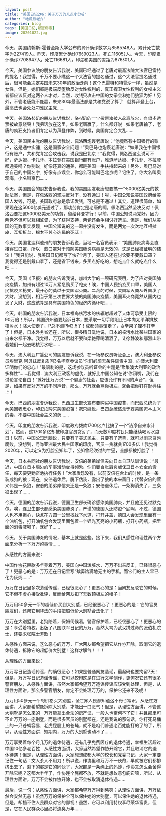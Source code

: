 ```yaml
---
layout: post
title: "美国日记206：关于万万的几点小分析"
author: "地瓜熊老六"
categories: blog
tags: [美国日记,新冠病毒]
image: 20201022.jpg
---
```

今天，美国约翰斯•霍普金斯大学公布的累计确诊数字为8585748人，累计死亡数字为227419人。昨天，印度累计确诊7669023人，死亡116052人。今天，印度累计确诊7708947人，死亡116681人，印度和美国的差距为876801人。

今天，美国参议院的朋友告诉我说，美国已经通过了老唐对最高法院大法官巴雷特的提名！我觉得，千万不要小瞧这一个大法官的提名通过，这个大法官提名通过后，很可能会决定美国未来30年的政治走向！这个巴雷特和特雷沙一样，虽然是女性，但是，她们都是极端反堕胎反对女性权利的，真正捍卫女性权利的女权主义者都应该反对这两个人才对，当然，收钱只攻击中国的女拳会和她们狼狈为奸！另外，不管老唐能不能赢，未来30年最高法都是共和党说了算了，就算拜登上台，最高法也会处处刁难民主党……

今天，美国洛杉矶的朋友告诉我说，洛杉矶的一个投票箱被人故意放火，有很多选票被故意烧毁！我把话放在这里，如果老唐赢了，什么都好说；如果老唐输了，老唐的疯狂支持者们肯定认为拜登作弊，到时候，美国肯定会大乱……

今天，美国民主党的朋友告诉我说，佩洛西炮轰老唐说：“他竟然有中国银行的账户，这是通中实锤，这是国家安全问题！”奥巴马也炮轰老唐说：“如果我在中国银行有账户，共和党肯定会攻击我，说我是巴北京！”我觉得，佩洛西这么说可不好，萨达姆、卡扎菲、本拉登在美国银行都有账户，难道萨达姆、卡扎菲、本拉登都通美吗？你别说，好像还真的通美，都是美国一手扶持起来的！另外，奥巴马对于自己的中国名字，好像有点误会，你怎么可能叫巴北京呢？记住了，你大名叫奥观海，小名叫京巴……

今天，美国国会的朋友告诉我说，我的美国朋友老唐想要搞一个5000亿美元的救助法案，但是，在佩洛西的坚决反对下，没有通过！唉，中国公知说美国政府给美国人发钱，可是，美国政府总是承诺发钱，可总是不通过！其实，道理很简单，如果现在这5000亿美元通过了，那功劳肯定是老唐的啊，佩洛西当然坚决反对！佩洛西要把这5000亿美元的功劳，留给拜登才行！以前，中国公知说两党好，因为两党不但可以互相监督，为了获得支持，两党还会争相讨好选民。但是，我们从美国的无数事实发现，中国公知说的这一幕并没有发生，而是两党一次次地互相扯皮，互相拆台，根本不关心选民的死活！

今天，美国北达科他州的朋友告诉我说，当地一名官员表示：“美国肺炎病毒会直接穿过口罩，所以，戴口罩对于预防美国肺炎病毒是无效的，这是已经被证明的结论！”我只能说，我美国日记都写了快7个月了，美国人还在讨论要不要戴口罩？我觉得还是别戴口罩了，还是省下钱来，多买点好吃的，想吃点什么就吃点什么吧……

今天，英国《卫报》的朋友告诉我说，加州大学的一项研究表明，为了应对美国肺炎疫情，加州有超过10万人紧急购买了枪支！唉，中国人民抗疫买口罩，美国人民抗疫买枪支，最开心的莫过于美国军火商。二战的时候，美国军火商从外国发了大财，没想到，相当于第三次世界大战的美国肺炎疫情，美国军火商竟然从国内也发了大财，这应该算是具有美国特色的经济内循环吧……

今天，韩国的朋友告诉我说，日本福岛核污水的核辐射超过了人体可承受上限的90万倍！所以，韩国济州道要起诉日本，要采取一切手段阻止日本向太平洋排放核污水！骆大使走了，P总不测PM2.5了！成都领事馆走了，女拳果子狸不打拳了！但是，日本外务省还在，所以，很多精日洗地说，日本的核污水比某些国家的自来水都干净。我觉得，万万以后就不要和梁艳萍喝清酒了，让徐静波和鄢烈山带着她们一起去喝核污水吧……

今天，澳大利亚广播公司的朋友告诉我说，在一场参议员听证会上，澳大利亚参议员埃里克·阿贝兹反复质问3名华裔参议员“你们必须无条件谴责中国，向澳大利亚证明你们的忠心！”最讽刺的是，这场参议员听证会的主题是“聚集澳大利亚的政治多样性”……我觉得，澳大利亚政客的虚伪，就好比中国公知在说“你闭嘴，我们在讨论言论自由！”就好比万万说“一个健康的社会，应该允许有不同的声音”，但是，如果有反对万万的不同声音，那么，万万就会骂你极左，就会把你钉在耻辱柱上！

今天，巴西的朋友告诉我说，巴西卫生部长宣布要购买中国疫苗，而巴西总统为了向美国表忠心，却拒绝购买美国疫苗！我只能说，巴西总统这是宁要美国资本主义的毒，不要中国社会主义的药……

今天，印度的朋友告诉我说，印度政府拨款1700亿卢比搞了一个“洁净自来水计划”，然而，这1700多亿却被印度官员贪污了，而无数印度村民只能继续喝污水度日！以前，中国公知洗脑说，只要有了美式民主，只要有了选票，就可以消灭贪污腐败，没想到，号称亚洲最大民主国家的印度，官员一贪就贪1700多亿！我觉得2020年，可以定义为打脸公知年了，公知曾经吹过的牛逼，全部都被打脸了！

今天，日本共同社的朋友告诉我说，安倍的弟弟岸信夫向日本自卫队训话说：“最近，中国在日本周边的军事活动变得频繁，你们要自觉肩负起保卫日本安全的责任，每天要更勤奋地执行任务！”大家发现没有，以前安倍在台上的时候，是一条装成狗的狼；现在，安倍退休后，脱下伪装，露出了狼的本来面目；代替安倍的菅义伟是一条狼，安倍的弟弟岸信夫还是一条狼；安倍退休后，一条狗消失了，三条狼出现了……

今天，德国的朋友告诉我说，德国卫生部长确诊感染美国肺炎，并且他还见过默克尔。唉，连卫生部长都感染美国肺炎了，严谨的德国人还防疫个屁啊，不过，德国人也不用担心，快点在方圆一公里找找下水道，打开井盖，德国人会发现里面有一个油纸包，打开油纸包会发现里面包着一个锃光瓦亮的小药瓶，打开小药瓶，把里面的消毒液喝了，就好了……

今天，关于美国肺炎的情况，基本上就是这些。接下来，我们从感性和理性两个方面来分析一下万万的事情……

从感性的方面来说：

中国作协花巨款多年养着万万，美国向中国泼脏水，万万不出来反击，已经很恶心了！更恶心的是：万万还在日记里写“殡葬馆满地无主的手机，而它们的主人早已化为灰烬……”

万万在日记里多次造谣传谣，已经很恶心了！更恶心的是：当网友反驳它的时候，它不但不虚心接受批评，反而给网友扣了无数顶极左的帽子！

万万用50多元一平的超低价买到大别墅，已经很恶心了！更恶心的是：它的官员朋友们，还帮它用非法的手段把超低价大别墅合法化了！

万万在大别墅里，老狗陪着，保姆伺候着，警官保护着，已经很恶心了！更恶心的是：享受着特权，出版了八国联军日记的万万，竟然大骂为武汉拼过命的张伯礼院士，还要求张院士道歉！

从感性方面来说，这么恶心的万万，广大网友都希望把它从作协开除，取消它的退休待遇，拆除它的超低价大别墅！这样才解气！！！

从理性的方面来说：

万万写日记造谣传谣，的确很恶心！如果是普通网友造谣，最起码也要拘留7天！但是，万万写日记造谣传谣，它可以狡辩这是在进行文学创作，更何况它还有很多警官朋友，从感性方面讲，虽然大家都希望万万造谣传谣应该受到处理，但是，从理性方面讲，那么多警官朋友，肯定不会处理万万的，保护它还来不及呢！

万万用50多元一平的价格买大别墅，全世界人民都知道这不符合常识，从感性方面讲，大家都希望能拆除大别墅，才能出一口恶气！但是，从理性方面讲，不管这大别墅是怎么来的，万万能拿出合法的房产证，一般人也奈何不了它！并且那里可不止万万的一座别墅，而是很多官员的别墅都在，还是我说的那句话，你打死马桶上的一只苍蝇容易，老虎屁股上的苍蝇，就不是咱们普通老百姓能打的了的了，所以，从理性方面讲，短期内，万万的大别墅也动不了……

万万享受着每个月几万的退休待遇，还有几乎免费医疗的退休待遇，幸福生活超过中国10亿多老百姓，从感性方面讲，大家当然希望作协开除它，并且取消它的退休待遇！但是，从理性方面讲，大家想想成都大学的校长和党委书记，大家一定要记住一句话：文人杀人不用刀！所以说，作协里和万万不一伙的，早就被它们都排挤出去了，剩下的都是它的同伙了，大家都是一条绳上的蚂蚱，作协又怎么会舍得开除它呢？这都大半年了，作协连个屁都不放，不就是想故意包庇它嘛，所以，从理性方面讲，万万不会被作协开除，也不会被取消退休待遇……

最后，说一句：从感性方面讲，大家都希望万万得到惩罚；从理性方面讲，万万依然会安然无恙！虽然万万的保护伞可以保住她的大别墅，可以保住她的退休待遇，但是，却挡不住人民群众对它的鄙视！虽然，它可以利用特权享尽荣华富贵，但是，它在人民群众心里必将遗臭万年……
